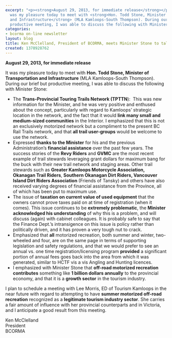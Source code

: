 ```yaml
---
excerpt: "<p><strong>August 29, 2013, for immediate release</strong></p>\r\n\r\n<p>It
  was my pleasure today to meet with <strong>Hon. Todd Stone, Minister of Transportation
  and Infrastructure</strong> (MLA Kamloops-South Thompson). During our brief but
  productive meeting, I was able to discuss the following with Minister Stone:</p>"
categories:
- bcorma on-line newsletter
layout: blog
title: Ken McClelland, President of BCORMA, meets Minister Stone to talk trails
created: 1378928762
---
```

<p><strong>August 29, 2013, for immediate release</strong></p>

<p>It was my pleasure today to meet with <strong>Hon. Todd Stone, Minister of Transportation and Infrastructure</strong> (MLA Kamloops-South Thompson). During our brief but productive meeting, I was able to discuss the following with Minister Stone:</p>

<ul>
	<li>The <strong>Trans-Provincial Touring Trails Network (TPTTN</strong>):&nbsp; This was new information for the Minister, and he was very positive and enthused about the concept, particularly with regard to Kamloops&rsquo; strategic location in the network, and the fact that it would <strong>link many small and medium-sized communities</strong> in the Interior. I emphasized that this is not an exclusively motorized network but a compliment to the present BC Rail Trails network, and that <strong>all trail user-groups</strong> would be welcome to use the network.</li>
	<li>Expressed <strong>thanks to the Minister</strong> for his and the previous Administration&rsquo;s <strong>financial assistance</strong> over the past few years. The success stories of the <strong>Revy Riders</strong> and <strong>GVMC</strong> are the most recent example of trail stewards leveraging grant dollars for maximum bang for the buck with their new trail network and staging areas. Other trail stewards such as <strong>Greater Kamloops Motorcycle Association, Okanagan Trail Riders</strong>, <strong>Southern Okanagan Dirt Riders, Vancouver Island Dirt Riders Association</strong> (Friends of Tansky) and others have also received varying degrees of financial assistance from the Province, all of which has been put to maximum use.</li>
	<li>The issue of <strong>taxation on current value of used equipment</strong> that the owners cannot prove taxes paid on at time of registration (when it comes). This issue continues to be <strong>extremely problematic</strong>, the <strong>Minister acknowledged his understanding</strong> of why this is a problem, and will discuss (again) with cabinet colleagues. It is probably safe to say that the Finance Dept.&rsquo;s intransigence on this issue is policy rather than politically driven, and it has proven a very tough nut to crack.</li>
	<li>Emphasized that <strong>all</strong> motorized recreation, both summer and winter, two-wheeled and four, are on the same page in terms of supporting legislation and safety regulations, and that we would prefer to see an annual vs. one time registration/licensing program <strong>provided</strong> a significant portion of annual fees goes back into the area from which it was generated, similar to HCTF vis a vis Angling and Hunting licences.</li>
	<li>I emphasized with Minister Stone that <strong>off-road motorized recreation contributes</strong> something like <strong>1 billion dollars annually</strong> to the provincial economy, and that it is a <strong>growth sector</strong> in the tourism industry.</li>
</ul>

<p>I plan to schedule a meeting with Lee Morris, ED of Tourism Kamloops in the near future with regard to attempting to have <strong>summer motorized off-road recreation</strong> recognized as a <strong>legitimate tourism industry sector</strong>. She carries a fair amount of influence with her provincial counterparts and in Victoria, and I anticipate a good result from this meeting. &nbsp;</p>

<p>Ken McClelland<br />
President<br />
BCORMA</p>

<p>&nbsp;</p>
